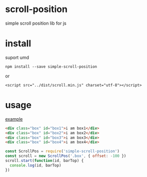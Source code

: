 # scroll-position
simple scroll position lib for js

# install

suport umd

`npm install --save simple-scroll-position`

or

`<script src="../dist/scroll.min.js" charset="utf-8"></script>`

# usage

[example](example)

```html
<div class="box" id="box1">i am box1</div>
<div class="box" id="box2">i am box2</div>
<div class="box" id="box3">i am box3</div>
<div class="box" id="box4">i am box4</div>
```

```js
const ScrollPos = require('simple-scroll-position')
const scroll = new ScrollPos('.box', { offset: -100 })
scroll.start(function(id, barTop) {
  console.log(id, barTop)
})
```
